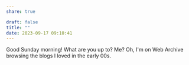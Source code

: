 ```yaml
---
share: true

draft: false
title: ""
date: 2023-09-17 09:10:41
---
```


Good Sunday morning! What are you up to? Me? Oh, I'm on Web Archive browsing the blogs I loved in the early 00s.
